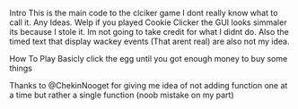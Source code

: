Intro
This is the main code to the clciker game I dont really know what to call it. Any Ideas. Welp if you played Cookie Clicker the GUI looks simmaler its because I stole it. Im not going to take credit for what I didnt do. Also the timed text that display wackey events (That arent real) are also not my idea. 

How To Play
Basicly click the egg until you got enough money to buy some things 

Thanks to @ChekinNooget for giving me idea of not adding function one at a time but rather a single function (noob mistake on my part)

